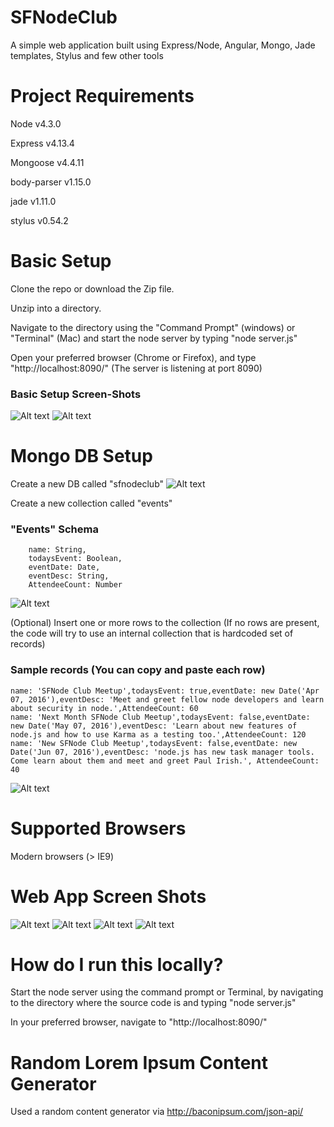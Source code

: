 # SFNodeClub
A simple web application built using Express/Node, Angular, Mongo, Jade templates, Stylus and few other tools

# Project Requirements
Node v4.3.0

Express v4.13.4

Mongoose v4.4.11

body-parser v1.15.0

jade v1.11.0

stylus v0.54.2

# Basic Setup
Clone the repo or download the Zip file.

Unzip into a directory.

Navigate to the directory using the "Command Prompt" (windows) or "Terminal" (Mac) and start the node server by typing
"node server.js"

Open your preferred browser (Chrome or Firefox), and type "http://localhost:8090/"
(The server is listening at port 8090)

### Basic Setup Screen-Shots
![Alt text](/Extras/Screenshots/project-setup.png?raw=true "Code at the project level")
![Alt text](/Extras/Screenshots/start-node-server-2.png?raw=true "Start node server")


# Mongo DB Setup
Create a new DB called "sfnodeclub"
![Alt text](/Extras/Screenshots/mongo-db-name.png?raw=true "Mongo DB name")

Create a new collection called "events"

### "Events" Schema
```
    name: String,
    todaysEvent: Boolean,
    eventDate: Date,
    eventDesc: String,
    AttendeeCount: Number
```

![Alt text](/Extras/Screenshots/mongo-events-collection-2.png?raw=true "New Collection called Events")

(Optional) Insert one or more rows to the collection (If no rows are present, the code will try to use an internal collection that is hardcoded set of records)

### Sample records (You can copy and paste each row)
```
name: 'SFNode Club Meetup',todaysEvent: true,eventDate: new Date('Apr 07, 2016'),eventDesc: 'Meet and greet fellow node developers and learn about security in node.',AttendeeCount: 60
name: 'Next Month SFNode Club Meetup',todaysEvent: false,eventDate: new Date('May 07, 2016'),eventDesc: 'Learn about new features of node.js and how to use Karma as a testing too.',AttendeeCount: 120
name: 'New SFNode Club Meetup',todaysEvent: false,eventDate: new Date('Jun 07, 2016'),eventDesc: 'node.js has new task manager tools. Come learn about them and meet and greet Paul Irish.', AttendeeCount: 40
```

![Alt text](/Extras/Screenshots/mongo-events-collection-5.png?raw=true "New Collection called Events")

# Supported Browsers
Modern browsers (> IE9)

# Web App Screen Shots
![Alt text](/Extras/Screenshots/landing-page.png?raw=true "Landing Page Screen Shot")
![Alt text](/Extras/Screenshots/landing-page-2.png?raw=true "More Landing Page Screen Shot")
![Alt text](/Extras/Screenshots/about-page.png?raw=true "About Page Screen Shot")
![Alt text](/Extras/Screenshots/about-page-2.png?raw=true "More About Page Screen Shot")

# How do I run this locally?
Start the node server using the command prompt or Terminal, by navigating to the directory where the source code is and typing
"node server.js"

In your preferred browser, navigate to "http://localhost:8090/"

# Random Lorem Ipsum Content Generator
Used a random content generator via http://baconipsum.com/json-api/

